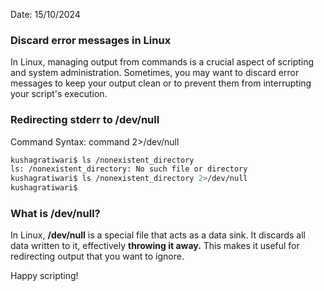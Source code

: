 Date: 15/10/2024

### Discard error messages in Linux

In Linux, managing output from commands is a crucial aspect of scripting and system administration. Sometimes, you may want to discard error messages to keep your output clean or to prevent them from interrupting your script's execution.

### Redirecting stderr to /dev/null

Command Syntax: command 2>/dev/null

```bash
kushagratiwari$ ls /nonexistent_directory
ls: /nonexistent_directory: No such file or directory
kushagratiwari$ ls /nonexistent_directory 2>/dev/null
kushagratiwari$
```

### What is /dev/null?

In Linux, **/dev/null** is a special file that acts as a data sink. It discards all data written to it, effectively **throwing it away.** This makes it useful for redirecting output that you want to ignore.

Happy scripting!
